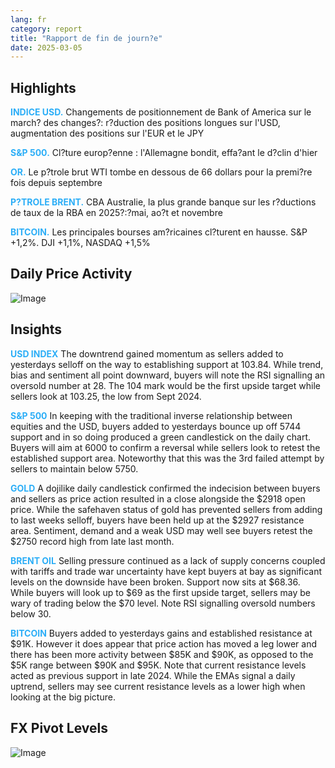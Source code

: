 ```yaml
---
lang: fr
category: report
title: "Rapport de fin de journ?e"
date: 2025-03-05
---
```



<h2>Highlights</h2>
<strong style="color: #2caef7;">INDICE USD.</strong> Changements de positionnement de Bank of America sur le march? des changes?: r?duction des positions longues sur l'USD, augmentation des positions sur l'EUR et le JPY


<strong style="color: #2caef7;">S&P 500.</strong> Cl?ture europ?enne : l'Allemagne bondit, effa?ant le d?clin d'hier

<strong style="color: #2caef7;">OR.</strong> Le p?trole brut WTI tombe en dessous de 66 dollars pour la premi?re fois depuis septembre

<strong style="color: #2caef7;">P?TROLE BRENT.</strong> CBA Australie, la plus grande banque sur les r?ductions de taux de la RBA en 2025?:?mai, ao?t et novembre

<strong style="color: #2caef7;">BITCOIN.</strong> Les principales bourses am?ricaines cl?turent en hausse. S&P +1,2%. DJI +1,1%, NASDAQ +1,5%



<h2>Daily Price Activity</h2>
<img src="https://markleighedu.github.io/img/Mar-2025/05-Mar-2025/price.jpg" alt="Image"/>

<h2>Insights</h2>
<strong style="color: #2caef7;">USD INDEX</strong> The downtrend gained momentum as sellers added to yesterdays selloff on the way to establishing support at 103.84. While trend, bias and sentiment all point downward, buyers will note the RSI signalling an oversold number at 28. The 104 mark would be the first upside target while sellers look at 103.25, the low from Sept 2024.

<strong style="color: #2caef7;">S&P 500</strong> In keeping with the traditional inverse relationship between equities and the USD, buyers added to yesterdays bounce up off 5744 support and in so doing produced a green candlestick on the daily chart. Buyers will aim at 6000 to confirm a reversal while sellers look to retest the established support area. Noteworthy that this was the 3rd failed attempt by sellers to maintain below 5750.

<strong style="color: #2caef7;">GOLD</strong> A dojilike daily candlestick confirmed the indecision between buyers and sellers as price action resulted in a close alongside the $2918 open price. While the safehaven status of gold has prevented sellers from adding to last weeks selloff, buyers have been held up at the $2927 resistance area. Sentiment, demand  and a weak USD may well see buyers retest the $2750 record high from late last month.

<strong style="color: #2caef7;">BRENT OIL</strong> Selling pressure continued as a lack of supply concerns coupled with tariffs and trade war uncertainty have kept buyers at bay as significant levels on the downside have been broken. Support now sits at $68.36. While buyers will look up to $69 as the first upside target, sellers may be wary of trading below the $70 level. Note RSI signalling oversold numbers below 30.

<strong style="color: #2caef7;">BITCOIN</strong> Buyers added to yesterdays gains and established resistance at $91K. However it does appear that price action has moved a leg lower and there has been more activity between $85K and $90K, as opposed to the $5K range between $90K and $95K. Note that current resistance levels acted as previous support in late 2024. While the EMAs signal a daily uptrend, sellers may see current resistance levels as a lower high when looking at the big picture.



<h2>FX Pivot Levels</h2>
<img src="https://markleighedu.github.io/img/Mar-2025/05-Mar-2025/pivot.jpg" alt="Image"/>